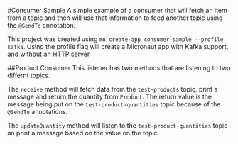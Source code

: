 #Consumer Sample
A simple example of a consumer that will fetch an item from a topic and 
then will use that information to feed another topic using the `@SendTo` 
annotation.

This project was created using `mn create-app consumer-sample --profile kafka`.
Using the profile flag will create a Micronaut app with Kafka support, and without an HTTP server 

##Product Consumer
This listener has two methods that are listening to two differnt topics.

The `receive` method will fetch data from the `test-products` topic, print a
message and return the quantity from `Product`.  The return value is the message being 
put on the `test-product-quantities` topic because of the `@SendTo` annotations.

The `updateQuantity` method will listen to the `test-product-quantities` topic an print
a message based on the value on the topic.